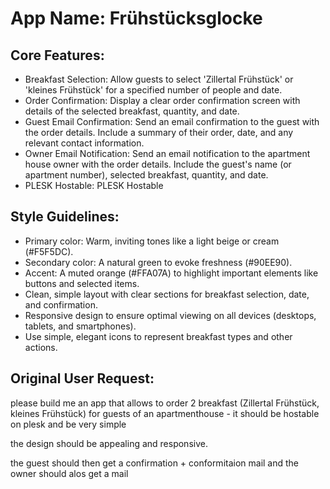 # **App Name**: Frühstücksglocke

## Core Features:

- Breakfast Selection: Allow guests to select 'Zillertal Frühstück' or 'kleines Frühstück' for a specified number of people and date.
- Order Confirmation: Display a clear order confirmation screen with details of the selected breakfast, quantity, and date.
- Guest Email Confirmation: Send an email confirmation to the guest with the order details. Include a summary of their order, date, and any relevant contact information.
- Owner Email Notification: Send an email notification to the apartment house owner with the order details. Include the guest's name (or apartment number), selected breakfast, quantity, and date.
- PLESK Hostable: PLESK Hostable

## Style Guidelines:

- Primary color: Warm, inviting tones like a light beige or cream (#F5F5DC).
- Secondary color: A natural green to evoke freshness (#90EE90).
- Accent: A muted orange (#FFA07A) to highlight important elements like buttons and selected items.
- Clean, simple layout with clear sections for breakfast selection, date, and confirmation.
- Responsive design to ensure optimal viewing on all devices (desktops, tablets, and smartphones).
- Use simple, elegant icons to represent breakfast types and other actions.

## Original User Request:
please build me an app that allows to order 2 breakfast (Zillertal Frühstück, kleines Frühstück) for guests of an apartmenthouse - it should be hostable on plesk and be very simple

the design should be appealing and responsive.

the guest should then get a confirmation + conformitaion mail and the owner should alos get a mail
  